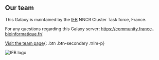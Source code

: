 Our team
--------

<div class="row">
<div class="col-sm-6">

This Galaxy is maintained by the [IFB](https://www.france-bioinformatique.fr) NNCR Cluster Task force, France.

For any questions regarding this Galaxy server: https://community.france-bioinformatique.fr/

[Visit the team page](https://usegalaxy-eu.github.io/ifb/people){: .btn .btn-secondary .trim-p}

</div>
<div class="col-sm-6 img-sizer" style="height: 200px">

![IFB logo](/images/logos/ifb-logo-text.jpg)

</div>
</div>
